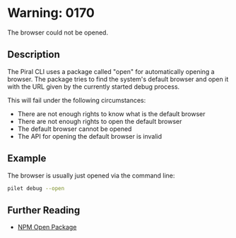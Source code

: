 # Warning: 0170

The browser could not be opened.

## Description

The Piral CLI uses a package called "open" for automatically opening a browser.
The package tries to find the system's default browser and open it with the URL
given by the currently started debug process.

This will fail under the following circumstances:

- There are not enough rights to know what is the default browser
- There are not enough rights to open the default browser
- The default browser cannot be opened
- The API for opening the default browser is invalid

## Example

The browser is usually just opened via the command line:

```sh
pilet debug --open
```

## Further Reading

 - [NPM Open Package](https://www.npmjs.com/package/open)
